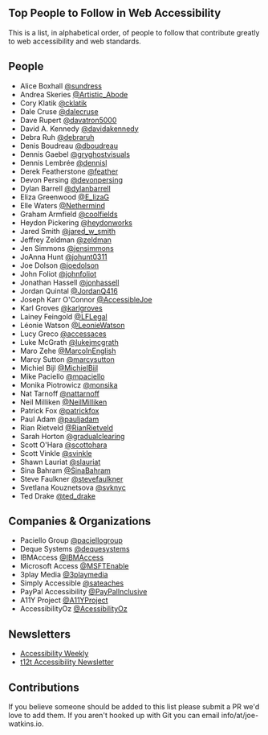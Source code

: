 ## Top People to Follow in Web Accessibility

This is a list, in alphabetical order, of people to follow that contribute greatly to web accessibility and web standards.

## People

- Alice Boxhall [@sundress](https://twitter.com/sundress)
- Andrea Skeries [@Artistic_Abode](https://twitter.com/Artistic_Abode)
- Cory Klatik [@cklatik](https://twitter.com/cklatik)
- Dale Cruse [@dalecruse](https://twitter.com/dalecruse)
- Dave Rupert [@davatron5000](https://twitter.com/davatron5000)
- David A. Kennedy [@davidakennedy](https://twitter.com/davidakennedy)
- Debra Ruh	[@debraruh](https://twitter.com/debraruh)
- Denis Boudreau [@dboudreau](https://twitter.com/dboudreau)
- Dennis Gaebel [@gryghostvisuals](https://twitter.com/gryghostvisuals)
- Dennis Lembrée [@dennisl](https://twitter.com/dennisl)
- Derek Featherstone [@feather](https://twitter.com/feather)
- Devon Persing [@devonpersing](https://twitter.com/devonpersing)
- Dylan Barrell	[@dylanbarrell](https://twitter.com/dylanbarrell)
- Eliza Greenwood [@E_lizaG](https://twitter.com/E_lizaG)
- Elle Waters [@Nethermind](https://twitter.com/Nethermind)
- Graham Armfield [@coolfields](https://twitter.com/coolfields)
- Heydon Pickering [@heydonworks](https://twitter.com/heydonworks)
- Jared Smith [@jared_w_smith](https://twitter.com/jared_w_smith)
- Jeffrey Zeldman [@zeldman](https://twitter.com/zeldman)
- Jen Simmons [@jensimmons](https://twitter.com/jensimmons)
- JoAnna Hunt [@johunt0311](https://twitter.com/johunt0311)
- Joe Dolson [@joedolson](https://twitter.com/joedolson)
- John Foliot [@johnfoliot](https://twitter.com/johnfoliot)
- Jonathan Hassell [@jonhassell](https://twitter.com/jonhassell)
- Jordan Quintal [@JordanQ416](https://twitter.com/JordanQ416)
- Joseph Karr O'Connor [@AccessibleJoe](https://twitter.com/AccessibleJoe)
- Karl Groves [@karlgroves](https://twitter.com/karlgroves)
- Lainey Feingold [@LFLegal](https://twitter.com/LFLegal)
- Léonie Watson [@LeonieWatson](https://twitter.com/LeonieWatson)
- Lucy Greco [@accessaces](https://twitter.com/accessaces)
- Luke McGrath [@lukejmcgrath](https://twitter.com/lukejmcgrath)
- Maro Zehe [@MarcoInEnglish](https://twitter.com/MarcoInEnglish)  
- Marcy Sutton [@marcysutton](https://twitter.com/marcysutton)
- Michiel Bijl [@MichielBijl](https://twitter.com/MichielBijl)
- Mike Paciello [@mpaciello](https://twitter.com/mpaciello)
- Monika Piotrowicz [@monsika](https://twitter.com/monsika)
- Nat Tarnoff [@nattarnoff](https://twitter.com/nattarnoff)
- Neil Milliken	[@NeilMilliken](https://twitter.com/NeilMilliken)
- Patrick Fox	[@patrickfox](https://twitter.com/patrickfox)
- Paul Adam [@pauljadam](https://twitter.com/pauljadam)
- Rian Rietveld [@RianRietveld](https://twitter.com/RianRietveld)
- Sarah Horton [@gradualclearing](https://twitter.com/gradualclearing)
- Scott O'Hara [@scottohara](https://twitter.com/scottohara)
- Scott Vinkle [@svinkle](https://twitter.com/svinkle)
- Shawn Lauriat [@slauriat](https://twitter.com/slauriat)
- Sina Bahram	[@SinaBahram](https://twitter.com/SinaBahram)
- Steve Faulkner [@stevefaulkner](https://twitter.com/stevefaulkner)
- Svetlana Kouznetsova [@svknyc](https://twitter.com/svknyc)
- Ted Drake [@ted_drake](https://twitter.com/ted_drake)

## Companies & Organizations

- Paciello Group [@paciellogroup](https://twitter.com/paciellogroup)
- Deque Systems [@dequesystems](https://twitter.com/dequesystems)
- IBMAccess [@IBMAccess](https://twitter.com/IBMAccess)
- Microsoft Access	[@MSFTEnable](https://twitter.com/MSFTEnable)
- 3play Media	[@3playmedia](https://twitter.com/3playmedia)
- Simply Accessible	[@sateaches](https://twitter.com/sateaches)
- PayPal Accessibility [@PayPalInclusive](https://twitter.com/PayPalInclusive)
- A11Y Project [@A11YProject](https://twitter.com/A11YProject)
- AccessibilityOz [@AcessibilityOz](https://twitter.com/accessibilityoz)

## Newsletters
- [Accessibility Weekly](http://a11yweekly.com/)
- [t12t Accessibility Newsletter](http://t12t.se/accessibility-newsletter/)

## Contributions
If you believe someone should be added to this list please submit a PR we'd love to add them. If you aren't hooked up with Git you can email info/at/joe-watkins.io.
